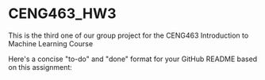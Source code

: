 # CENG463_HW3
This is the third one of our group project for the CENG463 Introduction to Machine Learning Course

Here's a concise "to-do" and "done" format for your GitHub README based on this assignment:  

